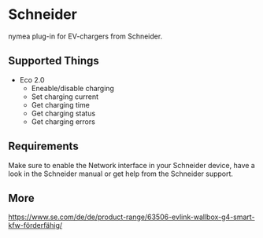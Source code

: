 # Schneider

nymea plug-in for EV-chargers from Schneider.

## Supported Things

* Eco 2.0
	* Eneable/disable charging
	* Set charging current
	* Get charging time
	* Get charging status
	* Get charging errors

## Requirements

Make sure to enable the Network interface in your Schneider device,
have a look in the Schneider manual or get help from the Schneider support.

## More 
https://www.se.com/de/de/product-range/63506-evlink-wallbox-g4-smart-kfw-förderfähig/
